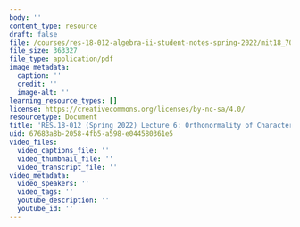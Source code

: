 ```yaml
---
body: ''
content_type: resource
draft: false
file: /courses/res-18-012-algebra-ii-student-notes-spring-2022/mit18_702s22_lec6.pdf
file_size: 363327
file_type: application/pdf
image_metadata:
  caption: ''
  credit: ''
  image-alt: ''
learning_resource_types: []
license: https://creativecommons.org/licenses/by-nc-sa/4.0/
resourcetype: Document
title: 'RES.18-012 (Spring 2022) Lecture 6: Orthonormality of Characters'
uid: 67683a8b-2058-4fb5-a598-e044580361e5
video_files:
  video_captions_file: ''
  video_thumbnail_file: ''
  video_transcript_file: ''
video_metadata:
  video_speakers: ''
  video_tags: ''
  youtube_description: ''
  youtube_id: ''
---
```

